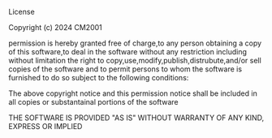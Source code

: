 License 

Copyright (c) 2024 CM2001

permission is hereby granted free of charge,to any person obtaining a copy of this software,to deal 
in the software without any restriction including without limitation the right to copy,use,modify,publish,distrubute,and/or sell copies of the software
and to permit persons to whom the software is furnished to do so subject to the following conditions:

The above copyright notice and this permission notice shall be included in all copies or substantainal portions of the software

THE SOFTWARE IS PROVIDED "AS IS" WITHOUT WARRANTY OF ANY KIND, EXPRESS OR IMPLIED  
